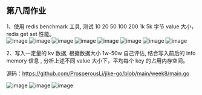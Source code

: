 
## 第八周作业

1、使用 redis benchmark 工具, 测试 10 20 50 100 200 1k 5k 字节 value 大小，redis get set 性能。  
![image](https://github.com/ProsperousLi/jike-go/blob/main/week8/redis-10.png)
![image](https://github.com/ProsperousLi/jike-go/blob/main/week8/redis-20.png)
![image](https://github.com/ProsperousLi/jike-go/blob/main/week8/redis-50.png)
![image](https://github.com/ProsperousLi/jike-go/blob/main/week8/redis-100.png)
![image](https://github.com/ProsperousLi/jike-go/blob/main/week8/redis-200.png)
![image](https://github.com/ProsperousLi/jike-go/blob/main/week8/redis-1k.png)
![image](https://github.com/ProsperousLi/jike-go/blob/main/week8/redis-2k.png)
![image](https://github.com/ProsperousLi/jike-go/blob/main/week8/redis-5k.png)

2、写入一定量的 kv 数据, 根据数据大小 1w-50w 自己评估, 结合写入前后的 info memory 信息  , 分析上述不同 value 大小下，平均每个 key 的占用内存空间。  

源码：https://github.com/ProsperousLi/jike-go/blob/main/week8/main.go

![image](https://github.com/ProsperousLi/jike-go/blob/main/week8/redis-setKey1.png)
![image](https://github.com/ProsperousLi/jike-go/blob/main/week8/redis-setkey2.png)
![image](https://github.com/ProsperousLi/jike-go/blob/main/week8/redis-setkey3.png)
